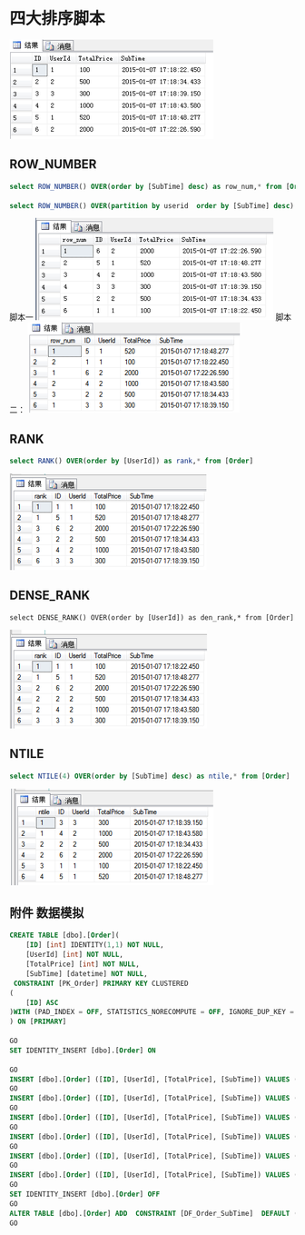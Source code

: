 # 四大排序脚本

![](..\image\sql_group_1.png)
## ROW_NUMBER

``` sql
select ROW_NUMBER() OVER(order by [SubTime] desc) as row_num,* from [Order]

select ROW_NUMBER() OVER(partition by userid  order by [SubTime] desc) as row_num,* from [Order]
```
脚本一
![](..\image\sql_group_2.png)
脚本二：
![](..\image\sql_group_3.png)

## RANK

```sql
select RANK() OVER(order by [UserId]) as rank,* from [Order]
```
![](..\image\sql_group_4.png)


## DENSE_RANK

```
select DENSE_RANK() OVER(order by [UserId]) as den_rank,* from [Order]
```
![](..\image\sql_group_5.png)

## NTILE

```sql
select NTILE(4) OVER(order by [SubTime] desc) as ntile,* from [Order]
```
![](..\image\sql_group_6.png)

## 附件 数据模拟

````sql
CREATE TABLE [dbo].[Order](
    [ID] [int] IDENTITY(1,1) NOT NULL,
    [UserId] [int] NOT NULL,
    [TotalPrice] [int] NOT NULL,
    [SubTime] [datetime] NOT NULL,
 CONSTRAINT [PK_Order] PRIMARY KEY CLUSTERED
(
    [ID] ASC
)WITH (PAD_INDEX = OFF, STATISTICS_NORECOMPUTE = OFF, IGNORE_DUP_KEY = OFF, ALLOW_ROW_LOCKS = ON, ALLOW_PAGE_LOCKS = ON) ON [PRIMARY]
) ON [PRIMARY]

GO
SET IDENTITY_INSERT [dbo].[Order] ON

GO
INSERT [dbo].[Order] ([ID], [UserId], [TotalPrice], [SubTime]) VALUES (1, 1, 100, CAST(0x0000A419011D32AF AS DateTime))
GO
INSERT [dbo].[Order] ([ID], [UserId], [TotalPrice], [SubTime]) VALUES (2, 2, 500, CAST(0x0000A419011D40BA AS DateTime))
GO
INSERT [dbo].[Order] ([ID], [UserId], [TotalPrice], [SubTime]) VALUES (3, 3, 300, CAST(0x0000A419011D4641 AS DateTime))
GO
INSERT [dbo].[Order] ([ID], [UserId], [TotalPrice], [SubTime]) VALUES (4, 2, 1000, CAST(0x0000A419011D4B72 AS DateTime))
GO
INSERT [dbo].[Order] ([ID], [UserId], [TotalPrice], [SubTime]) VALUES (5, 1, 520, CAST(0x0000A419011D50F3 AS DateTime))
GO
INSERT [dbo].[Order] ([ID], [UserId], [TotalPrice], [SubTime]) VALUES (6, 2, 2000, CAST(0x0000A419011E50C9 AS DateTime))
GO
SET IDENTITY_INSERT [dbo].[Order] OFF
GO
ALTER TABLE [dbo].[Order] ADD  CONSTRAINT [DF_Order_SubTime]  DEFAULT (getdate()) FOR [SubTime]
GO
````